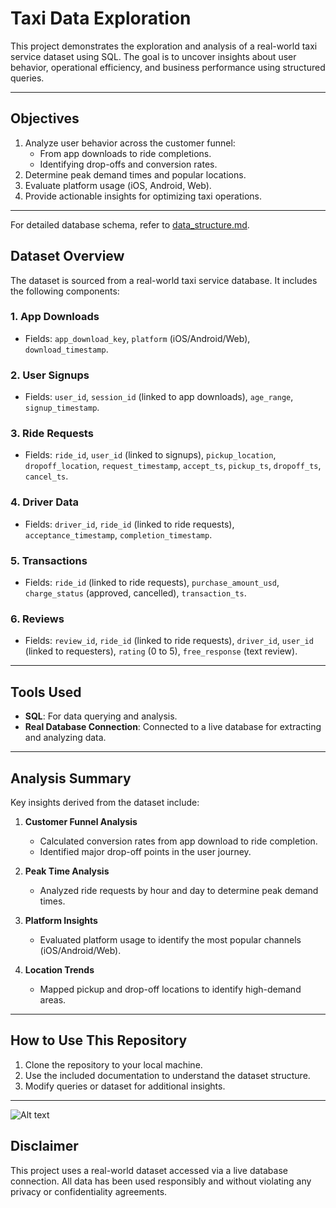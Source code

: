# Taxi Data Exploration

This project demonstrates the exploration and analysis of a real-world taxi service dataset using SQL. The goal is to uncover insights about user behavior, operational efficiency, and business performance using structured queries.

---

## Objectives
1. Analyze user behavior across the customer funnel:
   - From app downloads to ride completions.
   - Identifying drop-offs and conversion rates.
2. Determine peak demand times and popular locations.
3. Evaluate platform usage (iOS, Android, Web).
4. Provide actionable insights for optimizing taxi operations.

---
For detailed database schema, refer to [data_structure.md](database_schema.md).


## Dataset Overview
The dataset is sourced from a real-world taxi service database. It includes the following components:

### 1. **App Downloads**
- Fields: `app_download_key`, `platform` (iOS/Android/Web), `download_timestamp`.

### 2. **User Signups**
- Fields: `user_id`, `session_id` (linked to app downloads), `age_range`, `signup_timestamp`.

### 3. **Ride Requests**
- Fields: `ride_id`, `user_id` (linked to signups), `pickup_location`, `dropoff_location`, `request_timestamp`, `accept_ts`, `pickup_ts`, `dropoff_ts`, `cancel_ts`.

### 4. **Driver Data**
- Fields: `driver_id`, `ride_id` (linked to ride requests), `acceptance_timestamp`, `completion_timestamp`.

### 5. **Transactions**
- Fields: `ride_id` (linked to ride requests), `purchase_amount_usd`, `charge_status` (approved, cancelled), `transaction_ts`.

### 6. **Reviews**
- Fields: `review_id`, `ride_id` (linked to ride requests), `driver_id`, `user_id` (linked to requesters), `rating` (0 to 5), `free_response` (text review).

---

## Tools Used
- **SQL**: For data querying and analysis.
- **Real Database Connection**: Connected to a live database for extracting and analyzing data.

---

## Analysis Summary
Key insights derived from the dataset include:

1. **Customer Funnel Analysis**
   - Calculated conversion rates from app download to ride completion.
   - Identified major drop-off points in the user journey.

2. **Peak Time Analysis**
   - Analyzed ride requests by hour and day to determine peak demand times.

3. **Platform Insights**
   - Evaluated platform usage to identify the most popular channels (iOS/Android/Web).

4. **Location Trends**
   - Mapped pickup and drop-off locations to identify high-demand areas.

---

## How to Use This Repository
1. Clone the repository to your local machine.
2. Use the included documentation to understand the dataset structure.
3. Modify queries or dataset for additional insights.

---
![Alt text](https://images.spr.so/cdn-cgi/imagedelivery/j42No7y-dcokJuNgXeA0ig/1b13ef4a-bdb0-45e0-914b-f46f74895552/Metrocar_car/w=1080,quality=90,fit=scale-down")

## Disclaimer
This project uses a real-world dataset accessed via a live database connection. All data has been used responsibly and without violating any privacy or confidentiality agreements.
